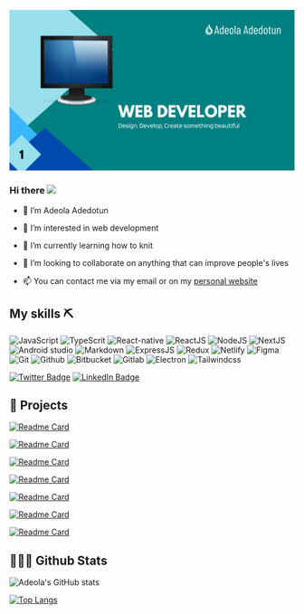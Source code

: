 ![Main image](https://github.com/Diorla/diorla/blob/main/main.png)

### Hi there <img src="https://media.giphy.com/media/hvRJCLFzcasrR4ia7z/giphy.gif" width="25px">


- 👋 I’m Adeola Adedotun

- 👀 I’m interested in web development

- 🌱 I’m currently learning how to knit

- 💞️ I’m looking to collaborate on anything that can improve people's lives

- 📫 You can contact me via my email or on my [personal website](https://adeolaade.com/contact)



## My skills ⛏️

![JavaScript](https://img.shields.io/badge/JavaScript-F7DF1E?style=for-the-badge&logo=javascript&logoColor=black)
![TypeScrit](https://img.shields.io/badge/Typescript-2F74C0?style=for-the-badge&logo=typescript&logoColor=black)
![React-native](https://img.shields.io/badge/React%20Native-20232A?style=for-the-badge&logo=react&logoColor=61DAFB)
![ReactJS](https://img.shields.io/badge/ReactJs-20232A?style=for-the-badge&logo=react&logoColor=61DAFB)
![NodeJS](https://img.shields.io/badge/Node.js-43853D?style=for-the-badge&logo=node.js&logoColor=white)
![NextJS](https://img.shields.io/badge/Nextjs-20232A?style=for-the-badge&logo=next.js&logoColor=white)
![Android studio](https://img.shields.io/badge/Android%20Studio-3ddc84?style=for-the-badge&logo=android-studio&logoColor=white)
![Markdown](https://img.shields.io/badge/Markdown-000000?style=for-the-badge&logo=markdown&logoColor=white)
![ExpressJS](https://img.shields.io/badge/Express.js-404D59?style=for-the-badge&logo=express)
![Redux](https://img.shields.io/badge/Redux-593D88?style=for-the-badge&logo=redux&logoColor=white)
![Netlify](https://img.shields.io/badge/Netlify-00C7B7?style=for-the-badge&logo=netlify&logoColor=white)
![Figma](https://img.shields.io/badge/Figma-2c2c2c?style=for-the-badge&logo=figma&logoColor=white)
![Git](https://img.shields.io/badge/Git-f14e32?&style=for-the-badge&logo=git&logoColor=white)
![Github](https://img.shields.io/badge/Github-24292f?&style=for-the-badge&logo=github&logoColor=white)
![Bitbucket](https://img.shields.io/badge/Bitbucket-ffffff?&style=for-the-badge&logo=bitbucket&logoColor=0052cc)
![Gitlab](https://img.shields.io/badge/Gitlab-ffffff?&style=for-the-badge&logo=gitlab&logoColor=f96424)
![Electron](https://img.shields.io/badge/Electron-2c2e3a?&style=for-the-badge&logo=electron&logoColor=54c7ec)
![Tailwindcss](https://img.shields.io/badge/Tailwind-38bdf8?&style=for-the-badge&logo=tailwindcss&logoColor=ffffff)

[![Twitter Badge](https://img.shields.io/badge/Twitter-Profile-informational?style=flat&logo=twitter&logoColor=white&color=1CA2F1)](https://twitter.com/diorla)
[![LinkedIn Badge](https://img.shields.io/badge/LinkedIn-Profile-informational?style=flat&logo=linkedin&logoColor=white&color=0D76A8)](https://www.linkedin.com/in/ade-adeola)


## 🚀 Projects

[![Readme Card](https://github-readme-stats.vercel.app/api/pin/?username=diorla&repo=about-adeola)](https://github.com/Diorla/about-adeola)

[![Readme Card](https://github-readme-stats.vercel.app/api/pin/?username=diorla&repo=focus-forge)](https://github.com/Diorla/focus-forge)

[![Readme Card](https://github-readme-stats.vercel.app/api/pin/?username=diorla&repo=web-components)](https://github.com/Diorla/web-components)

[![Readme Card](https://github-readme-stats.vercel.app/api/pin/?username=diorla&repo=gamitask)](https://github.com/Diorla/gamitask)

[![Readme Card](https://github-readme-stats.vercel.app/api/pin/?username=diorla&repo=character-generator-mobile)](https://github.com/Diorla/character-generator-mobile)

[![Readme Card](https://github-readme-stats.vercel.app/api/pin/?username=diorla&repo=hera-spa)](https://github.com/Diorla/hera-spa)

[![Readme Card](https://github-readme-stats.vercel.app/api/pin/?username=diorla&repo=Natural-Language-Processing)](https://github.com/Diorla/Natural-Language-Processing)

## 🧑🏽‍💻 Github Stats

![Adeola's GitHub stats](https://github-readme-stats.vercel.app/api?username=diorla&show_icons=true&theme=onedark)

[![Top Langs](https://github-readme-stats.vercel.app/api/top-langs/?username=diorla&layout=compact)](https://github.com/anuraghazra/github-readme-stats)
